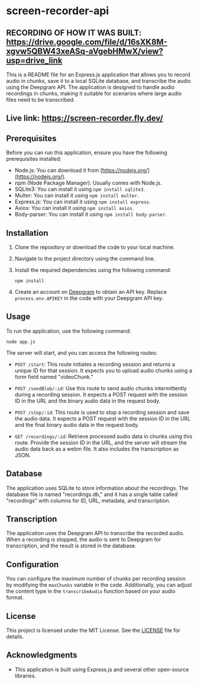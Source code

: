 # screen-recorder-api

## RECORDING OF HOW IT WAS BUILT: https://drive.google.com/file/d/16sXK8M-xgvw5QBW43xeASq-aVgebHMwX/view?usp=drive_link

This is a README file for an Express.js application that allows you to record audio in chunks, save it to a local SQLite database, and transcribe the audio using the Deepgram API. The application is designed to handle audio recordings in chunks, making it suitable for scenarios where large audio files need to be transcribed.

## Live link: https://screen-recorder.fly.dev/

## Prerequisites

Before you can run this application, ensure you have the following prerequisites installed:

- Node.js: You can download it from [https://nodejs.org/](https://nodejs.org/).
- npm (Node Package Manager): Usually comes with Node.js.
- SQLite3: You can install it using `npm install sqlite3`.
- Multer: You can install it using `npm install multer`.
- Express.js: You can install it using `npm install express`.
- Axios: You can install it using `npm install axios`.
- Body-parser: You can install it using `npm install body-parser`.

## Installation

1. Clone the repository or download the code to your local machine.

2. Navigate to the project directory using the command line.

3. Install the required dependencies using the following command:

   ```shell
   npm install
   ```

4. Create an account on [Deepgram](https://www.deepgram.com/) to obtain an API key. Replace `process.env.APIKEY` in the code with your Deepgram API key.

## Usage

To run the application, use the following command:

```shell
node app.js
```

The server will start, and you can access the following routes:

- `POST /start`: This route initiates a recording session and returns a unique ID for that session. It expects you to upload audio chunks using a form field named "videoChunk."

- `POST /sendBlob/:id`: Use this route to send audio chunks intermittently during a recording session. It expects a POST request with the session ID in the URL and the binary audio data in the request body.

- `POST /stop/:id`: This route is used to stop a recording session and save the audio data. It expects a POST request with the session ID in the URL and the final binary audio data in the request body.

- `GET /recordings/:id`: Retrieve processed audio data in chunks using this route. Provide the session ID in the URL, and the server will stream the audio data back as a webm file. It also includes the transcription as JSON.

## Database

The application uses SQLite to store information about the recordings. The database file is named "recordings.db," and it has a single table called "recordings" with columns for ID, URL, metadata, and transcription.

## Transcription

The application uses the Deepgram API to transcribe the recorded audio. When a recording is stopped, the audio is sent to Deepgram for transcription, and the result is stored in the database.

## Configuration

You can configure the maximum number of chunks per recording session by modifying the `maxChunks` variable in the code. Additionally, you can adjust the content type in the `transcribeAudio` function based on your audio format.

## License

This project is licensed under the MIT License. See the [LICENSE](LICENSE) file for details.

## Acknowledgments

- This application is built using Express.js and several other open-source libraries.
